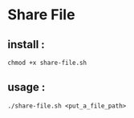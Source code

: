 # Share File

## install :

```
chmod +x share-file.sh
```

## usage :

```
./share-file.sh <put_a_file_path>
```
